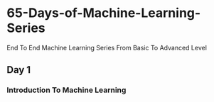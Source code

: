 # 65-Days-of-Machine-Learning-Series
End To End Machine Learning Series From Basic To Advanced Level


 ## Day 1  
### Introduction To Machine Learning

